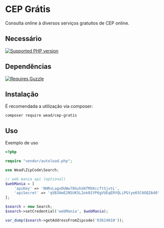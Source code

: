 # CEP Grátis

Consulta online à diversos serviços gratuitos de CEP online.

## Necessário
[![Supported PHP version](https://img.shields.io/badge/PHP->%3D%205.6-blue.svg)]()


## Dependências
[![Requires Guzzle](https://img.shields.io/badge/Guzzle-~6.0-lightgrey.svg)]()


## Instalação

É recomendada a utilização via composer:

    composer require wead/cep-gratis

## Uso

Exemplo de uso

```php
<?php

require "vendor/autoload.php";

use Wead\ZipCode\Search;

// web mania api (optional)
$webMania = [
    'apiKey' => 'NHRvLagxDUWw70Guhd4fMSKccftSjvtL',
    'apiSecret' => 'qVB3AmE2N5UKSL2ok01YP6gVUEqERYQLiPGtye65C6OQZAd0'
];

$search = new Search;
$search->setCredential('webMania', $webMania);

var_dump($search->getAddressFromZipcode('03624010'));

```